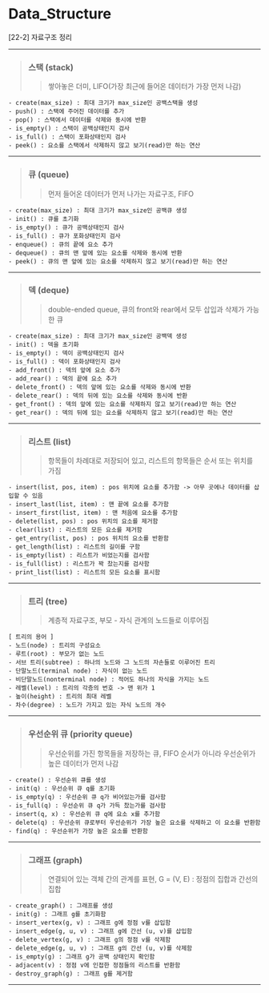 # Data_Structure
[22-2] 자료구조 정리
***
> ### 스택 (stack)
>   > 쌓아놓은 더미, LIFO(가장 최근에 들어온 데이터가 가장 먼저 나감)
> 
```
- create(max_size) : 최대 크기가 max_size인 공백스택을 생성
- push() : 스택에 주어진 데이터를 추가
- pop() : 스택에서 데이터를 삭제와 동시에 반환
- is_empty() : 스택이 공백상태인지 검사
- is_full() : 스택이 포화상태인지 검사
- peek() : 요소를 스택에서 삭제하지 않고 보기(read)만 하는 연산
```
***
> ### 큐 (queue)
>   > 먼저 들어온 데이터가 먼저 나가는 자료구조, FIFO
>
```
- create(max_size) : 최대 크기가 max_size인 공백큐 생성
- init() : 큐를 초기화
- is_empty() : 큐가 공백상태인지 검사
- is_full() : 큐가 포화상태인지 검사
- enqueue() : 큐의 끝에 요소 추가
- dequeue() : 큐의 맨 앞에 있는 요소를 삭제와 동시에 반환
- peek() : 큐의 맨 앞에 있는 요소를 삭제하지 않고 보기(read)만 하는 연산
```
***
> ### 덱 (deque)
>   > double-ended queue, 큐의 front와 rear에서 모두 삽입과 삭제가 가능한 큐
>
```
- create(max_size) : 최대 크기가 max_size인 공백덱 생성
- init() : 덱을 초기화
- is_empty() : 덱이 공백상태인지 검사
- is_full() : 덱이 포화상태인지 검사
- add_front() : 덱의 앞에 요소 추가
- add_rear() : 덱의 끝에 요소 추가
- delete_front() : 덱의 앞에 있는 요소를 삭제와 동시에 반환
- delete_rear() : 덱의 뒤에 있는 요소를 삭제와 동시에 반환
- get_front() : 덱의 앞에 있는 요소를 삭제하지 않고 보기(read)만 하는 연산
- get_rear() : 덱의 뒤에 있는 요소를 삭제하지 않고 보기(read)만 하는 연산
```
***
> ### 리스트 (list)
>   > 항목들이 차례대로 저장되어 있고, 리스트의 항목들은 순서 또는 위치를 가짐
>
```
- insert(list, pos, item) : pos 위치에 요소를 추가함 -> 아무 곳에나 데이터를 삽입할 수 있음
- insert_last(list, item) : 맨 끝에 요소를 추가함
- insert_first(list, item) : 맨 처음에 요소를 추가함
- delete(list, pos) : pos 위치의 요소를 제거함
- clear(list) : 리스트의 모든 요소를 제거함
- get_entry(list, pos) : pos 위치의 요소를 반환함
- get_length(list) : 리스트의 길이를 구함
- is_empty(list) : 리스트가 비었는지를 검사함
- is_full(list) : 리스트가 꽉 찼는지를 검사함
- print_list(list) : 리스트의 모든 요소를 표시함 
```
***
> ### 트리 (tree)
>   > 계층적 자료구조, 부모 - 자식 관계의 노드들로 이루어짐
>
```
[ 트리의 용어 ]
- 노드(node) : 트리의 구성요소
- 루트(root) : 부모가 없는 노드
- 서브 트리(subtree) : 하나의 노드와 그 노드의 자손들로 이루어진 트리
- 단말노드(terminal node) : 자식이 없는 노드
- 비단말노드(nonterminal node) : 적어도 하나의 자식을 가지는 노드
- 레벨(level) : 트리의 각층의 번호 -> 맨 위가 1
- 높이(height) : 트리의 최대 레벨
- 차수(degree) : 노드가 가지고 있는 자식 노드의 개수
```
***
> ### 우선순위 큐 (priority queue)
>   > 우선순위를 가진 항목들을 저장하는 큐, FIFO 순서가 아니라 우선순위가 높은 데이터가 먼저 나감 
>
```
- create() : 우선순위 큐를 생성
- init(q) : 우선순위 큐 q를 초기화
- is_empty(q) : 우선순위 큐 q가 비어있는가를 검사함
- is_full(q) : 우선순위 큐 q가 가득 찼는가를 검사함
- insert(q, x) : 우선순위 큐 q에 요소 x를 추가함
- delete(q) : 우선순위 큐로부터 우선순위가 가장 높은 요소를 삭제하고 이 요소를 반환함
- find(q) : 우선순위가 가장 높은 요소를 반환함
```
***
> ### 그래프 (graph)
>   > 연결되어 있는 객체 간의 관계를 표현, G = (V, E) : 정점의 집합과 간선의 집합
>
```
- create_graph() : 그래프를 생성
- init(g) : 그래프 g를 초기화함
- insert_vertex(g, v) : 그래프 g에 정점 v를 삽입함
- insert_edge(g, u, v) : 그래프 g에 간선 (u, v)를 삽입함
- delete_vertex(g, v) : 그래프 g의 정점 v를 삭제함
- delete_edge(g, u, v) : 그래프 g의 간선 (u, v)를 삭제함
- is_empty(g) : 그래프 g가 공백 상태인지 확인함
- adjacent(v) : 정점 v에 인접한 정점들의 리스트를 반환함
- destroy_graph(g) : 그래프 g를 제거함
```
***